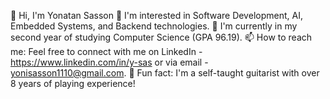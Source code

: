 👋 Hi, I'm Yonatan Sasson
👀 I'm interested in Software Development, AI, Embedded Systems, and Backend technologies.
🌱 I'm currently in my second year of studying Computer Science (GPA 96.19).
📫 How to reach me: Feel free to connect with me on LinkedIn - https://www.linkedin.com/in/y-sas or via email - yonisasson1110@gmail.com.
🎸 Fun fact: I'm a self-taught guitarist with over 8 years of playing experience!

<!---
YonatanSas/YonatanSas is a ✨ special ✨ repository because its `README.md` (this file) appears on your GitHub profile.
You can click the Preview link to take a look at your changes.
--->
